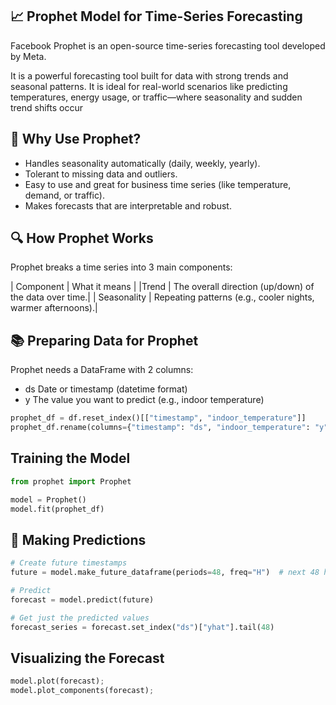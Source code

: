 ## 📈 Prophet Model for Time-Series Forecasting
Facebook Prophet is an open-source time-series forecasting tool developed by Meta. 

It is a powerful forecasting tool built for data with strong trends and seasonal patterns. It is ideal for real-world scenarios like predicting temperatures, energy usage, or traffic—where seasonality and sudden trend shifts occur

## 🔹 Why Use Prophet?

- Handles seasonality automatically (daily, weekly, yearly).
- Tolerant to missing data and outliers.
- Easy to use and great for business time series (like temperature, demand, or traffic).
- Makes forecasts that are interpretable and robust.

## 🔍 How Prophet Works
Prophet breaks a time series into 3 main components:

| Component	         | What it means |
|Trend	             | The overall direction (up/down) of the data over time.|
| Seasonality        | Repeating patterns (e.g., cooler nights, warmer afternoons).|


## 📚 Preparing Data for Prophet
Prophet needs a DataFrame with 2 columns:


- ds	Date or timestamp (datetime format)
- y	    The value you want to predict (e.g., indoor temperature)

```python
prophet_df = df.reset_index()[["timestamp", "indoor_temperature"]]
prophet_df.rename(columns={"timestamp": "ds", "indoor_temperature": "y"}, inplace=True)
```

## Training the Model
```python
from prophet import Prophet

model = Prophet()
model.fit(prophet_df)
```


## 🔮 Making Predictions
```python
# Create future timestamps
future = model.make_future_dataframe(periods=48, freq="H")  # next 48 hours

# Predict
forecast = model.predict(future)

# Get just the predicted values
forecast_series = forecast.set_index("ds")["yhat"].tail(48)
```

## Visualizing the Forecast
```python
model.plot(forecast);
model.plot_components(forecast);

```